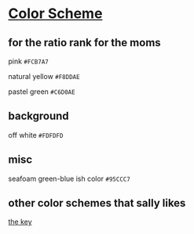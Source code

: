 # [Color Scheme](http://www.colourlovers.com/palette/1889592/r_e_l_a_x)

## for the ratio rank for the moms

pink `#FCB7A7`

natural yellow `#F8DDAE`

pastel green `#C6D0AE`

## background

off white `#FDFDFD`

## misc

seafoam green-blue ish color `#95CCC7`

## other color schemes that sally likes

[the key](http://www.colourlovers.com/palette/87946/Very)
